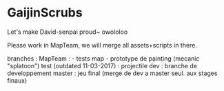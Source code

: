 # GaijinScrubs
Let's make David-senpai proud~ owololoo

Please work in MapTeam, we will merge all assets+scripts in there.

branches :
MapTeam :
	- tests map
	- prototype de painting (mecanic "splatoon")
test (outdated 11-03-2017) : projectile
dev : branche de developpement
master : jeu final (merge de dev a master seul. aux stages finaux)
